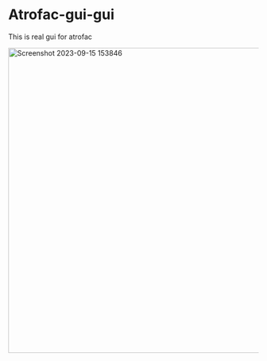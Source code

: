 # Atrofac-gui-gui
This is real gui for atrofac

<img width="614" alt="Screenshot 2023-09-15 153846" src="https://github.com/felixaszx/Atrofac-gui-gui/assets/101950667/c5040f28-4ba2-4cf2-bd92-0699145befff">

